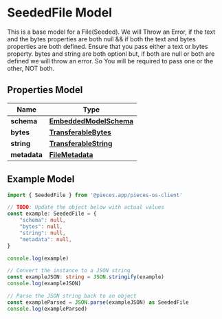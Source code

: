 
# SeededFile Model

This is a base model for a File(Seeded).  We will Throw an Error, if the text and the bytes properties are both null && if both the text and bytes properties are both defined. Ensure that you pass either a text or bytes property.  bytes and string are both optionl but, if both are null or both are defined we will throw an error. So You will be required to pass one or the other, NOT both.

## Properties Model

Name | Type
------------ | -------------
**schema** | [**EmbeddedModelSchema**](EmbeddedModelSchema)
**bytes** | [**TransferableBytes**](TransferableBytes)
**string** | [**TransferableString**](TransferableString)
**metadata** | [**FileMetadata**](FileMetadata)

## Example Model

```typescript
import { SeededFile } from '@pieces.app/pieces-os-client'

// TODO: Update the object below with actual values
const example: SeededFile = {
    "schema": null,
    "bytes": null,
    "string": null,
    "metadata": null,
}

console.log(example)

// Convert the instance to a JSON string
const exampleJSON: string = JSON.stringify(example)
console.log(exampleJSON)

// Parse the JSON string back to an object
const exampleParsed = JSON.parse(exampleJSON) as SeededFile
console.log(exampleParsed)
```


